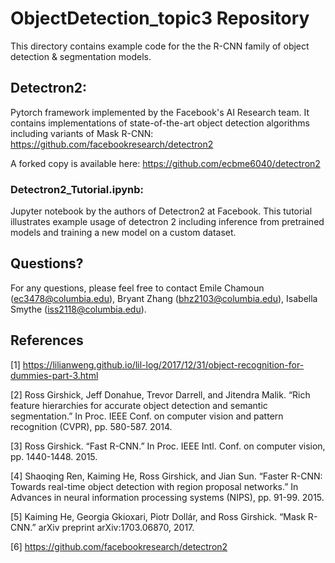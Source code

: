 # ObjectDetection_topic3 Repository

This directory contains example code for the the R-CNN family of object detection & segmentation models. 

## Detectron2:
Pytorch framework implemented by the Facebook's AI Research team. It contains implementations of state-of-the-art object detection algorithms including variants of Mask R-CNN:
https://github.com/facebookresearch/detectron2

A forked copy is available here: https://github.com/ecbme6040/detectron2

### Detectron2_Tutorial.ipynb: 
Jupyter notebook by the authors of Detectron2 at Facebook. This tutorial illustrates example usage of detectron 2 including inference from pretrained models and training a new model on a custom dataset.

## Questions?

For any questions, please feel free to contact Emile Chamoun (ec3478@columbia.edu), Bryant Zhang (bhz2103@columbia.edu), Isabella Smythe (iss2118@columbia.edu).

## References

[1] https://lilianweng.github.io/lil-log/2017/12/31/object-recognition-for-dummies-part-3.html

[2] Ross Girshick, Jeff Donahue, Trevor Darrell, and Jitendra Malik. “Rich feature hierarchies for accurate object detection and semantic segmentation.” In Proc. IEEE Conf. on computer vision and pattern recognition (CVPR), pp. 580-587. 2014.

[3] Ross Girshick. “Fast R-CNN.” In Proc. IEEE Intl. Conf. on computer vision, pp. 1440-1448. 2015.

[4] Shaoqing Ren, Kaiming He, Ross Girshick, and Jian Sun. “Faster R-CNN: Towards real-time object detection with region proposal networks.” In Advances in neural information processing systems (NIPS), pp. 91-99. 2015.

[5] Kaiming He, Georgia Gkioxari, Piotr Dollár, and Ross Girshick. “Mask R-CNN.” arXiv preprint arXiv:1703.06870, 2017.

[6] https://github.com/facebookresearch/detectron2


